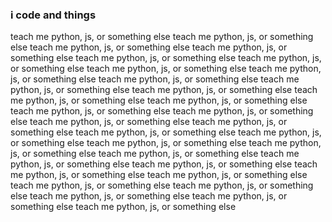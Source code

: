 ### i code and things

teach me python, js, or something else teach me python, js, or something else teach me python, js, or something else teach me python, js, or something else teach me python, js, or something else teach me python, js, or something else teach me python, js, or something else teach me python, js, or something else teach me python, js, or something else teach me python, js, or something else teach me python, js, or something else teach me python, js, or something else teach me python, js, or something else teach me python, js, or something else teach me python, js, or something else teach me python, js, or something else teach me python, js, or something else teach me python, js, or something else teach me python, js, or something else teach me python, js, or something else teach me python, js, or something else teach me python, js, or something else teach me python, js, or something else teach me python, js, or something else teach me python, js, or something else teach me python, js, or something else teach me python, js, or something else teach me python, js, or something else teach me python, js, or something else teach me python, js, or something else teach me python, js, or something else 
